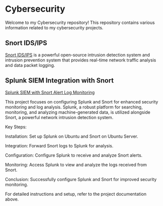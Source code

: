 # Cybersecurity

Welcome to my Cybersecurity repository! This repository contains various information related to my cybersecurity projects.

## Snort IDS/IPS

[Snort IDS/IPS](https://github.com/ShravanBk5/Cybersecurity/blob/main/Snort.md) is a powerful open-source intrusion detection system and intrusion prevention system that provides real-time network traffic analysis and data packet logging. 

## Splunk SIEM Integration with Snort

[Splunk SIEM with Snort Alert Log Monitoring](https://github.com/ShravanBk5/Cybersecurity/blob/main/Splunk_Snort_log.md)

This project focuses on configuring Splunk and Snort for enhanced security monitoring and log analysis. Splunk, a robust platform for searching, monitoring, and analyzing machine-generated data, is utilized alongside Snort, a powerful network intrusion detection system.

Key Steps:

Installation: Set up Splunk on Ubuntu and Snort on Ubuntu Server.

Integration: Forward Snort logs to Splunk for analysis.

Configuration: Configure Splunk to receive and analyze Snort alerts.

Monitoring: Access Splunk to view and analyze the logs received from Snort.

Conclusion: Successfully configure Splunk and Snort for improved security monitoring.

For detailed instructions and setup, refer to the project documentation above.
